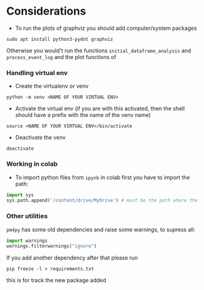 # Considerations

- To run the plots of graphviz you should add computer/system packages

`sudo apt install python3-pydot graphviz`

Otherwise you would't run the functions `initial_dataframe_analysis` and `process_event_log` and the plot functions of

### Handling virtual env

- Create the virtualenv or venv

`python -m venv <NAME OF YOUR VIRTUAL ENV>`

- Activate the virtual env (if you are with this activated, then the shell should have a prefix with the name of the venv name)

`source <NAME OF YOUR VIRTUAL ENV>/bin/activate`

- Deactivate the venv

`deactivate`

### Working in colab

- To import python files from `ipynb` in colab first you have to import the path:

```python
import sys
sys.path.append('/content/drive/MyDrive') # must be the path where the .py file is
```

### Other utilities

`pm4py` has some old dependencies and raise some warnings, to supress all:

```python
import warnings
warnings.filterwarnings("ignore")
```

If you add another dependency after that please run

`pip freeze -l > requirements.txt`

this is for track the new package added

